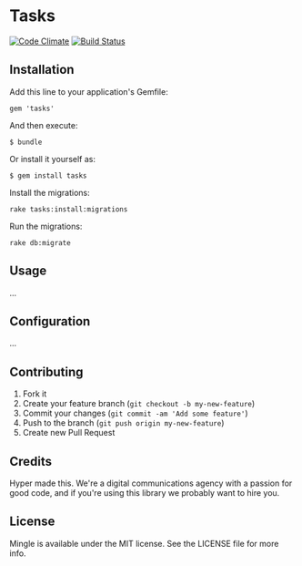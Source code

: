 # Tasks

[![Code Climate](https://codeclimate.com/github/hyperoslo/tasks.png)](https://codeclimate.com/github/hyperoslo/tasks)
[![Build Status](https://travis-ci.org/hyperoslo/tasks.png)](https://travis-ci.org/hyperoslo/tasks)

## Installation

Add this line to your application's Gemfile:

    gem 'tasks'

And then execute:

    $ bundle

Or install it yourself as:

    $ gem install tasks

Install the migrations:

    rake tasks:install:migrations
    
Run the migrations:

    rake db:migrate

## Usage

...

## Configuration

...

## Contributing

1. Fork it
2. Create your feature branch (`git checkout -b my-new-feature`)
3. Commit your changes (`git commit -am 'Add some feature'`)
4. Push to the branch (`git push origin my-new-feature`)
5. Create new Pull Request

## Credits

Hyper made this. We're a digital communications agency with a passion for good code,
and if you're using this library we probably want to hire you.

## License

Mingle is available under the MIT license. See the LICENSE file for more info.
